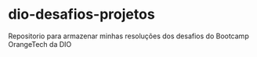 # dio-desafios-projetos
Repositorio para armazenar minhas resoluções dos desafios do Bootcamp OrangeTech da DIO
